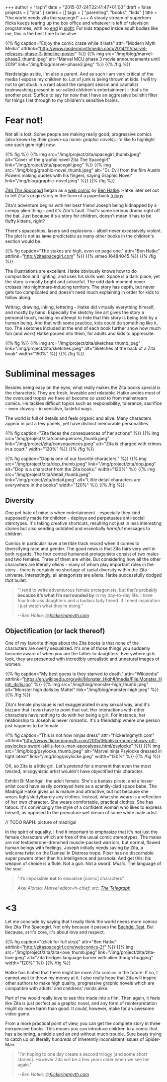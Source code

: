 +++
author = "raph"
date = "2015-07-24T22:41:47+01:00"
draft = false
projects = [ "zita" ]
series = []
tags = [ "parenting", "books", "kids" ]
title = "the world needs zita the spacegirl"
+++
A steady stream of superhero flicks keeps tearing up the box office and whatever is left of television programmes, with no [end](https://en.wikipedia.org/wiki/List_of_Marvel_Cinematic_Universe_films#Future) in [sight](https://en.wikipedia.org/wiki/DC_Comics%27_shared_universe_films#Future). For kids trapped inside adult bodies like me, this is the best time to be alive.

{{% fig caption="Enjoy the comic craze while it lasts" attr="Modern Myth Media" attrlink="http://www.modernmythmedia.com/2014/11/marvel-releases-phase-3-timeline-poster" %}}
{{% img src="/img/blog/marvel-phase3_thumb.jpeg" alt="Marvel MCU phase 3  movie announcements until 2019" link="/img/blog/marvel-phase3.jpeg" %}}
{{% /fig %}}

Nerdstalgia aside, I'm also a parent. And as such I am very critical of the media I expose my children to. Lot of junk is being thrown at kids. I will try not to get stuck in a rant about the rampant sexism and capitalist brainwashing present in so-called children's entertainment - that's for another post. Suffice to say for now that I have an aggressive bullshit filter for things I let through to my children's sensitive brains.

# Fear not!

Not all is lost. Some people are making really good, progressive comics (also known by their grown-up name: *graphic novels*). I'd like to highlight one such gem right now.

{{% fig %}}
{{% img src="/img/project/zita/spacegirl_thumb.jpeg" alt="Cover of the graphic novel Zita The Spacegirl" link="/img/project/zita/spacegirl.jpeg" %}}
{{% img src="/img/blog/graphic-novel_thumb.jpeg" alt="Dr. Evil from the film Austin Powers making quotes with his fingers, saying Graphic Novel" link="/img/blog/graphic-novel.jpeg" %}}
{{% /fig %}}

*[Zita The Spacegirl](http://zitaspacegirl.com)* began as a [web comic](http://zitaspacegirl.com/webcomics) by [Ben Hatke](http://www.benhatke.com). Hatke later set out to tell Zita's origin story in the form of a paperback [trilogy](http://www.goodreads.com/book/show/8879121-zita-the-spacegirl).

Zita's adventure begins with her best friend Joseph being kidnapped by a creepy alien thing - and it's *Zita's* fault. That's some serious drama right off the bat. Just because it's a story for children, doesn't mean it has to be fluffy kittens, right?

There's spaceships, lasers and explosions - albeit never excessively violent. The plot is not as ~~lame~~ predictable as many other books in the children's section would be.

{{% fig caption="The stakes are high, even on page one." attr="Ben Hatke" attrlink="http://zitaspacegirl.com" %}}
{{% vimeo 16484045 %}}
{{% /fig %}}

The illustrations are excellent. Hatke obviously knows how to do composition and lighting, and uses his skills well. Space is a dark place, yet the story is mostly bright and colourful. The odd dark moment never crosses into nightmare-inducing territory. The story has depth, but never gets too complicated and doesn't need much explaining in order for kids to follow along.

Writing, drawing, inking, lettering - Hatke did virtually everything himself, and mostly by hand. Especially the sketchy line art gives the story a personal touch, making no attempt to hide that this story is being told by a human being. And that with some practice, kids could do something like it, too. The sketches included at the end of each book further show how much fun (and work) Hatke poured into them, for adults and kids to appreciate.

{{% fig %}}
{{% img src="/img/project/zita/sketches_thumb.jpeg" link="/img/project/zita/sketches.jpeg" alt="Sketches at the back of a Zita book" width="150%" %}}
{{% /fig %}}

# Subliminal messages
Besides being easy on the eyes, what really makes the Zita books special is the characters. They are fresh, loveable and relatable. Hatke avoids most of the overused tropes we have all become so used to from mainstream comics. He tackles difficult topics such as responsibility, tolerance, sacrifice - even *slavery* - in sensitive, tasteful ways.

The world is full of details and feels organic and alive. Many characters appear in just a few panels, yet have distinct memorable personalities.

{{% fig caption="Zita faces the consequences of her actions" %}}
{{% img src="/img/project/zita/consequences_thumb.jpeg" link="/img/project/zita/consequences.jpeg" alt="Zita is charged with crimes in a court." width="120%" %}}
{{% /fig %}}

{{% fig caption="Dop is one of our favorite characters." %}}
{{% img src="/img/project/zita/dop_thumb.jpeg" link="/img/project/zita/dop.jpeg" alt="Dop is a character from the Zita books." width="120%" %}}
{{% img src="/img/project/zita/detail_thumb.jpeg" link="/img/project/zita/detail.jpeg" alt="Little detail characters are everywhere in the books" width="120%" %}}
{{% /fig %}}


## Diversity
One pet hate of mine is when entertainment - especially they kind supposedly made for children - deploys and perpetuates anti-social sterotypes. It's taking creative shortcuts, resulting not just in less interesting stories but also sending outdated and essentially *harmful* messages to children.

Comics in particular have a terrible track record when it comes to diversifying race and gender. The good news is that Zita fairs very well in both regards. The four central humanoid protagonists consist of two males and two females. Three of them are white. But considering how all the other characters are literally *aliens* - many of whom play important roles in the story - there is certainly no shortage of racial diversity within the Zita universe. Interestingly, all antagonists are aliens. Hatke successfully dodged *that* bullet.

> "I tend to write adventurous female protagonists, but that’s probably **because it’s what I’m surrounded by** in my day-to-day life. I have four kick-ass daughters and a badass lady friend. If I need inspiration I just watch what they’re doing.”
>
> <cite>--Ben Hatke; @[flickeringmyth.com](http://www.flickeringmyth.com/2014/11/girl-power-ben-hatke-talks-return-zita-spacegirl.html)</cite>

## Objectification (or lack thereof)
One of my favorite things about the Zita books is that none of the characters are overly sexualized. It's one of those things you suddenly become aware of when you are the father to daughters. Everywhere girls look, they are presented with incredibly unrealistic and unnatural images of women.

{{% fig caption="My best guess is they starved to death." attr="Wikipedia" attrlink="https://en.wikipedia.org/wiki/Monster_High#/media/File:Monster_High_dolls.jpg" %}}
{{% img src="/img/blog/monster-high_thumb.jpeg" alt="Monster high dolls by Mattel" link="/img/blog/monster-high.jpeg" %}}
{{% /fig %}}

Zita's female physique is not exaggerarated in any sexual way, and it's bizzare that I even have to point that out. Her interactions with other characters have nothing to do with her being a girl. For instance, her relationship to Joseph is never romantic. It's a friendship where one person just happens to be female.

{{% fig caption="This is not how ninjas dress" attr="flickeringmyth.com" attrlink="http://www.flickeringmyth.com/2015/06/olivia-munn-shows-off-psylockes-sword-skills-for-x-men-apocalypse.html/psylocke" %}}
{{% img src="/img/blog/psylocke_thumb.jpeg" alt="Marvel ninja Psylocke dressed in tight latext" link="/img/blog/psylocke.jpeg" width="130%" %}}
{{% /fig %}}

OK, so Zita is a little girl. Let's *pretend* for a moment that even the most twisted, misogynistic artist wouldn't have objectified this character.

Exhibit B: Madrigal, the adult female. She's a badass pirate, and a lesser artist could have easily portrayed here as a scantily-clad space babe. The Madrigal Hatke gives us is mature and attractive, but not because she wears tight/slutty/barely any clothes. Instead, what she wears is a reflection of her own character. She wears comfortable, practical clothes. She has tatoos. It's convincingly the style of a confident woman who likes to express herself, as opposed to the premature wet dream of some white male artist.

// TODO RAPH: picture of madrigal

In the spirit of equality, I find it important to emphasize that it's not just the female characters which are free of the usual comic stereotypes. The males are *not* testosterone-drenched muscle-packed warriors, but normal, flawed human beings with feelings. Joseph initially needs saving by Zita, a welcome twist on the Damsel In Distress trope. Piper has no discernable super powers other than his intelligence and paranoia. And get this: his weapon of choice is a flute. Not a gun. Not a sword. *Music*. The language of the soul.

> "it’s impossible **not** to sexualise [comic] characters"
> 
> <cite>Axel Alonso; Marvel editor-in-chief; src: [The Telegraph](http://www.telegraph.co.uk/women/womens-life/11071016/Marvel-comic-book-editor-I-wont-say-no-to-sexy-female-superheroes.-Comics-still-need-to-be-naughty-and-fun.html)</cite>

# <3
Let me conclude by saying that I really think the world needs more comics like Zita The Spacegirl. Not only because it passes the [Bechdel Test](https://en.m.wikipedia.org/wiki/Bechdel_test). But because, at it's core, it's about love and respect.

{{% fig caption="(click for full strip)" attr="Ben Hatke" attrlink="http://zitaspacegirl.com/webcomics-2/" %}}
{{% img src="/img/project/zita/zita-love_thumb.jpeg" link="/img/project/zita/zita-love.jpeg" alt="Zita bridges language barrier with alien though hugging" width="120%" %}}
{{% /fig %}}

Hatke has hinted that there might be more Zita comics in the future. If so, I cannot wait to throw my money at it. I also really hope that Zita will inspire other authors to make high quality, progressive graphic novels which are compatible with adults' and childrens' minds alike.

Part of me would really love to see this made into a film. Then again, it feels like Zita is just perfect as a graphic novel, and any form of reinterpretation might do more harm than good. It *could*, however, make for an awesome video game.

From a more practical point of view, you can get the complete story in three inexpensive books. This means you can introduce children to a comic that has a beinning, a middle and an end without much trouble. Sure beats trying to catch up on literally *hundreds* of inherently inconsistent issues of Spider-Man.

> "I’m hoping to one day create a second trilogy [and some short stories]. However Zita will be a few years older when we see her again."
>
> <cite>--Ben Hatke; @[flickeringmyth.com](http://www.flickeringmyth.com/2014/11/girl-power-ben-hatke-talks-return-zita-spacegirl.html)</cite>
